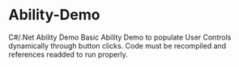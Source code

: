 # Ability-Demo
C#/.Net Ability Demo
Basic Ability Demo to populate User Controls dynamically through button clicks. 
Code must be recompiled and references readded to run properly.
